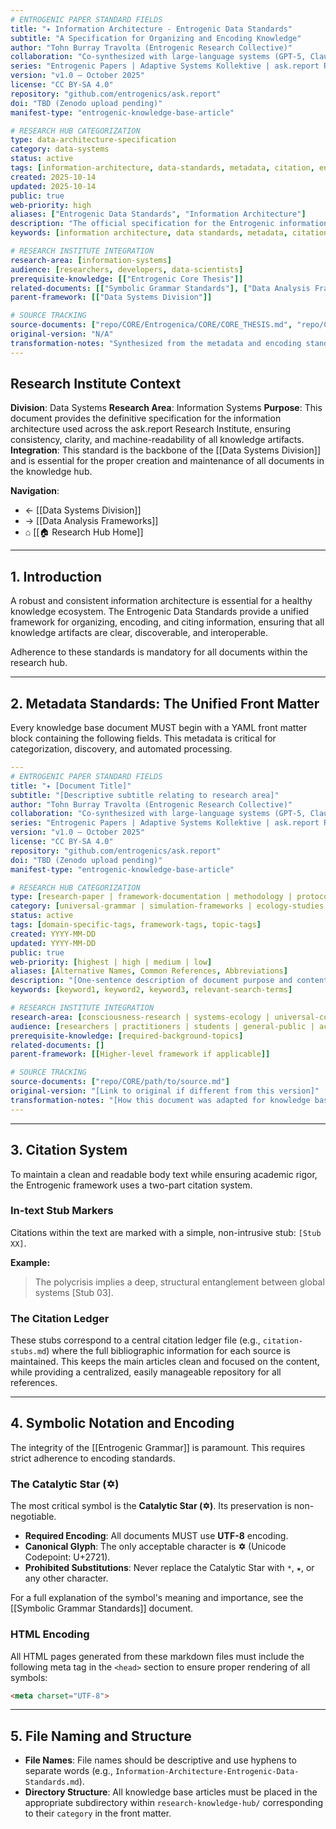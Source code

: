```yaml
---
# ENTROGENIC PAPER STANDARD FIELDS
title: "✦ Information Architecture - Entrogenic Data Standards"
subtitle: "A Specification for Organizing and Encoding Knowledge"
author: "Tohn Burray Travolta (Entrogenic Research Collective)"
collaboration: "Co-synthesized with large-language systems (GPT-5, Claude, Gemini Apex) under the Cyclic-6 and Kybernōsis protocols"
series: "Entrogenic Papers | Adaptive Systems Kollektive | ask.report Research Institute"
version: "v1.0 — October 2025"
license: "CC BY-SA 4.0"
repository: "github.com/entrogenics/ask.report"
doi: "TBD (Zenodo upload pending)"
manifest-type: "entrogenic-knowledge-base-article"

# RESEARCH HUB CATEGORIZATION
type: data-architecture-specification
category: data-systems
status: active
tags: [information-architecture, data-standards, metadata, citation, encoding, entrogenics]
created: 2025-10-14
updated: 2025-10-14
public: true
web-priority: high
aliases: ["Entrogenic Data Standards", "Information Architecture"]
description: "The official specification for the Entrogenic information architecture, including metadata standards, citation systems, symbolic notation, and encoding requirements."
keywords: [information architecture, data standards, metadata, citation, symbolic notation, encoding, entrogenics]

# RESEARCH INSTITUTE INTEGRATION
research-area: [information-systems]
audience: [researchers, developers, data-scientists]
prerequisite-knowledge: [["Entrogenic Core Thesis"]]
related-documents: [["Symbolic Grammar Standards"], ["Data Analysis Frameworks"]]
parent-framework: [["Data Systems Division"]]

# SOURCE TRACKING
source-documents: ["repo/CORE/Entrogenica/CORE/CORE_THESIS.md", "repo/CORE/ENTROGENIC-PAPER-STANDARD-FRONT_MATTER_&_INTRO BLOCK.md"]
original-version: "N/A"
transformation-notes: "Synthesized from the metadata and encoding standards present in the Core Thesis and the Entrogenic Paper Standard document to create a unified information architecture specification."
---
```


## Research Institute Context

**Division**: Data Systems
**Research Area**: Information Systems
**Purpose**: This document provides the definitive specification for the information architecture used across the ask.report Research Institute, ensuring consistency, clarity, and machine-readability of all knowledge artifacts.
**Integration**: This standard is the backbone of the [[Data Systems Division]] and is essential for the proper creation and maintenance of all documents in the knowledge hub.

**Navigation**:
- ← [[Data Systems Division]]
- → [[Data Analysis Frameworks]]
- ⌂ [[🏠 Research Hub Home]]

---

## 1. Introduction

A robust and consistent information architecture is essential for a healthy knowledge ecosystem. The Entrogenic Data Standards provide a unified framework for organizing, encoding, and citing information, ensuring that all knowledge artifacts are clear, discoverable, and interoperable.

Adherence to these standards is mandatory for all documents within the research hub.

---

## 2. Metadata Standards: The Unified Front Matter

Every knowledge base document MUST begin with a YAML front matter block containing the following fields. This metadata is critical for categorization, discovery, and automated processing.

```yaml
---
# ENTROGENIC PAPER STANDARD FIELDS
title: "✦ [Document Title]"
subtitle: "[Descriptive subtitle relating to research area]"
author: "Tohn Burray Travolta (Entrogenic Research Collective)"
collaboration: "Co-synthesized with large-language systems (GPT-5, Claude, Gemini Apex) under the Cyclic-6 and Kybernōsis protocols"
series: "Entrogenic Papers | Adaptive Systems Kollektive | ask.report Research Institute"
version: "v1.0 — October 2025"
license: "CC BY-SA 4.0"
repository: "github.com/entrogenics/ask.report"
doi: "TBD (Zenodo upload pending)"
manifest-type: "entrogenic-knowledge-base-article"

# RESEARCH HUB CATEGORIZATION
type: [research-paper | framework-documentation | methodology | protocol | introduction | reference]
category: [universal-grammar | simulation-frameworks | ecology-studies | data-systems | collaborative-research | public-interface]
status: active
tags: [domain-specific-tags, framework-tags, topic-tags]
created: YYYY-MM-DD
updated: YYYY-MM-DD
public: true
web-priority: [highest | high | medium | low]
aliases: [Alternative Names, Common References, Abbreviations]
description: "[One-sentence description of document purpose and content]"
keywords: [keyword1, keyword2, keyword3, relevant-search-terms]

# RESEARCH INSTITUTE INTEGRATION
research-area: [consciousness-research | systems-ecology | universal-communication | information-systems | collaborative-science]
audience: [researchers | practitioners | students | general-public | academic-partners]
prerequisite-knowledge: [required-background-topics]
related-documents: []
parent-framework: [[Higher-level framework if applicable]]

# SOURCE TRACKING
source-documents: ["repo/CORE/path/to/source.md"]
original-version: "[Link to original if different from this version]"
transformation-notes: "[How this document was adapted for knowledge base]"
---
```

---

## 3. Citation System

To maintain a clean and readable body text while ensuring academic rigor, the Entrogenic framework uses a two-part citation system.

### In-text Stub Markers

Citations within the text are marked with a simple, non-intrusive stub: `[Stub XX]`.

**Example:**
> The polycrisis implies a deep, structural entanglement between global systems [Stub 03].

### The Citation Ledger

These stubs correspond to a central citation ledger file (e.g., `citation-stubs.md`) where the full bibliographic information for each source is maintained. This keeps the main articles clean and focused on the content, while providing a centralized, easily manageable repository for all references.

---

## 4. Symbolic Notation and Encoding

The integrity of the [[Entrogenic Grammar]] is paramount. This requires strict adherence to encoding standards.

### The Catalytic Star (✡)

The most critical symbol is the **Catalytic Star (✡)**. Its preservation is non-negotiable.

-   **Required Encoding**: All documents MUST use **UTF-8** encoding.
-   **Canonical Glyph**: The only acceptable character is **✡** (Unicode Codepoint: U+2721).
-   **Prohibited Substitutions**: Never replace the Catalytic Star with `*`, `★`, or any other character.

For a full explanation of the symbol's meaning and importance, see the [[Symbolic Grammar Standards]] document.

### HTML Encoding

All HTML pages generated from these markdown files must include the following meta tag in the `<head>` section to ensure proper rendering of all symbols:

```html
<meta charset="UTF-8">
```

---

## 5. File Naming and Structure

-   **File Names**: File names should be descriptive and use hyphens to separate words (e.g., `Information-Architecture-Entrogenic-Data-Standards.md`).
-   **Directory Structure**: All knowledge base articles must be placed in the appropriate subdirectory within `research-knowledge-hub/` corresponding to their `category` in the front matter.

